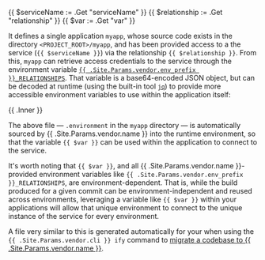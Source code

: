 {{ $serviceName := .Get "serviceName" }}
{{ $relationship := .Get "relationship" }}
{{ $var := .Get "var" }}

It defines a single application `myapp`, whose source code exists in the directory `<PROJECT_ROOT>/myapp`, and has been provided access to a the service (`{{ $serviceName }}`) via the relationship `{{ $relationship }}`. From this, `myapp` can retrieve access credentials to the service through the environment variable [`{{ .Site.Params.vendor.env_prefix }}_RELATIONSHIPS`](#relationship-reference). 
That variable is a base64-encoded JSON object, but can be decoded at runtime (using the built-in tool [`jq`](https://jqlang.github.io/jq/)) to provide more accessible environment variables to use within the application itself: 

{{ .Inner }}

The above file &mdash; `.environment` in the `myapp` directory &mdash; is automatically sourced by {{ .Site.Params.vendor.name }} into the runtime environment, so that the variable `{{ $var }}` can be used within the application to connect to the service. 

It's worth noting that `{{ $var }}`, and all {{ .Site.Params.vendor.name }}-provided environment variables like `{{ .Site.Params.vendor.env_prefix }}_RELATIONSHIPS`, are environment-dependent. That is, while the build produced for a given commit can be environment-independent and reused across environments, leveraging a variable like `{{ $var }}` within your applications will allow that unique environment to connect to the unique instance of the service for every environment. 

A file very similar to this is generated automatically for your when using the `{{ .Site.Params.vendor.cli }} ify` command to [migrate a codebase to {{ .Site.Params.vendor.name }}](/get-started).
